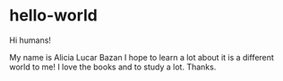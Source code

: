 # hello-world

Hi humans!

My name is Alicia Lucar Bazan
I hope to learn a lot about it
is a different world to me!
I love the books and to study a lot.
Thanks.
